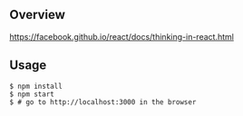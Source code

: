 Overview
--------

https://facebook.github.io/react/docs/thinking-in-react.html

Usage
-----

    $ npm install
    $ npm start
    $ # go to http://localhost:3000 in the browser

